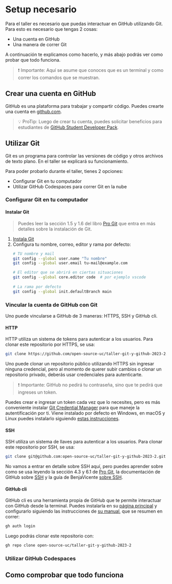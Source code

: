 # Setup necesario

Para el taller es necesario que puedas interactuar en GitHub
utilizando Git. Para esto es necesario que tengas 2 cosas:

- Una cuenta en GitHub
- Una manera de correr Git

A continuación te explicamos como hacerlo, y más abajo podrás
ver como probar que todo funciona.

> ❗ Importante: Aquí se asume que conoces que es un terminal y como
> correr los comandos que se muestran.

## Crear una cuenta en GitHub

GitHub es una plataforma para trabajar y compartir código.
Puedes crearte una cuenta en [github.com](https://github.com/signup).

> 💡 ProTip: Luego de crear tu cuenta, puedes solicitar beneficios
> para estudiantes de [GitHub Student Developer Pack][GSDP].

[GSDP]: https://education.github.com/discount_requests/application

## Utilizar Git

Git es un programa para controlar las versiones de código y otros
archivos de texto plano. En el taller se explicará su funcionamiento.

Para poder probarlo durante el taller, tienes 2 opciones:

- Configurar Git en tu computador
- Utilizar GitHub Codespaces para correr Git en la nube

### Configurar Git en tu computador


#### Instalar Git

> Puedes leer la sección 1.5 y 1.6 del libro [Pro Git][progit] que
> entra en más detalles sobre la instalación de Git.

01. [Instala Git](https://git-scm.com/downloads)
02. Configura tu nombre, correo, editor y rama por defecto:
    ```bash
    # TU nombre y mail
    git config --global user.name "Tu nombre"
    git config --global user.email tu-mail@example.com

    # El editor que se abrirá en ciertas situaciones
    git config --global core.editor code  # por ejemplo vscode
  
    # La rama por defecto
    git config --global init.defaultBranch main
    ```

[progit]: https://git-scm.com/book/en/v2

### Vincular la cuenta de GitHub con Git

Uno puede vincularse a GitHub de 3 maneras: HTTPS, SSH y GitHub cli.

#### HTTP

HTTP utiliza un sistema de tokens para autenticar a los usuarios.
Para clonar este repositorio por HTTPS, se usa:

```bash
git clone https://github.com/open-source-uc/taller-git-y-github-2023-2.git
```

Uno puede clonar un repositorio público utilizando HTTPS sin ingresar
ninguna credencial, pero al momento de querer subir cambios o clonar
un repositorio privado, deberás usar credenciales para autenticarte.

> ❗ Importante: GitHub no pedirá tu contraseña, sino que te pedirá
> que ingreses un token.

Puedes crear e ingresar un token cada vez que lo necesites, pero es más
conveniente instalar [Git Credential Manager][gcm] para que maneje la 
autentificación por ti. Viene instalado por defecto en Windows, en macOS
y Linux puedes instalarlo siguiendo [estas instrucciones][gcm-install].

[gcm]: https://github.com/git-ecosystem/git-credential-manager
[gcm-install]: https://github.com/git-ecosystem/git-credential-manager/blob/release/docs/install.md


#### SSH

SSH utiliza un sistema de llaves para autenticar a los usuarios.
Para clonar este repositorio por SSH, se usa:

```bash
git clone git@github.com:open-source-uc/taller-git-y-github-2023-2.git
```

No vamos a entrar en detalle sobre SSH aquí, pero puedes aprender
sobre como se usa leyendo la sección 4.3 y 6.1 de [Pro Git][progit],
la documentación de GitHub sobre [SSH][ssh-github] y la guía de
BenjaVicente [sobre SSH][ssh-benja].

[ssh-github]: https://docs.github.com/es/authentication/connecting-to-github-with-ssh
[ssh-benja]: https://gist.github.com/benjavicente/7614dd15ee6046355909d5e21a23dde6

#### GitHub cli

GitHub cli es una herramienta propia de GitHub que te permite
interactuar con GitHub desde la terminal. Puedes instalarla en su
[página principal][gh-cli] y configurarlo siguiendo las instrucciones
de [su manual][gh-cli-manual], que se resumen en correr:

```bash
gh auth login
```

Luego podrás clonar este repositorio con:

```bash
gh repo clone open-source-uc/taller-git-y-github-2023-2
```

[gh-cli]: https://cli.github.com/
[gh-cli-manual]: https://cli.github.com/manual/

### Utilizar GitHub Codespaces

<!-- TODO -->

## Como comprobar que todo funciona

<!-- TODO -->
